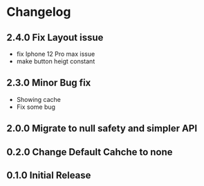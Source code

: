 # Changelog

## 2.4.0 Fix Layout issue

- fix Iphone 12 Pro max issue
- make button heigt constant

## 2.3.0 Minor Bug fix

- Showing cache
- Fix some bug

## 2.0.0 Migrate to null safety and simpler API

## 0.2.0 Change Default Cahche to none

## 0.1.0 Initial Release
